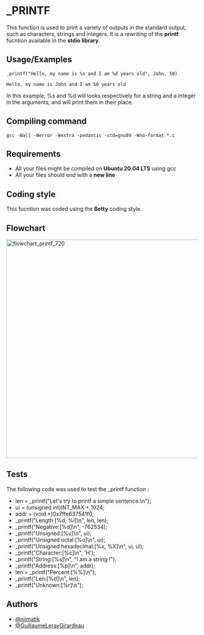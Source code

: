 
# _PRINTF

This function is used to print a variety of outputs in the standard output, such as characters, strings and integers. 
It is a rewriting of the **printf** fucntion available in the **stdio library**.


## Usage/Examples

```
_printf("Hello, my name is %s and I am %d years old", John, 50)

Hello, my name is John and I am 50 years old
```

In this example, %s and %d will looks respectively for a string and a integer in the arguments, and will print them in their place. 

## Compiling command

```
gcc -Wall -Werror -Wextra -pedantic -std=gnu89 -Wno-format *.c
```
## Requirements

- All your files might be compiled on **Ubuntu 20.04 LTS** using gcc
- All your files should end with a **new line**

## Coding style

This fucntion was coded using the **Betty** coding style. 

## Flowchart

<img width="719" height="575" alt="flowchart_printf_720" src="https://github.com/user-attachments/assets/685cb9b8-b2c1-4855-be64-40d948f74db0" />

## Tests

The following code was used to test the _printf function :

- len = _printf("Let's try to printf a simple sentence.\n");
- ui = (unsigned int)INT_MAX + 1024;
- addr = (void *)0x7ffe637541f0;
- _printf("Length:[%d, %i]\n", len, len);
- _printf("Negative:[%d]\n", -762534);
- _printf("Unsigned:[%u]\n", ui);
- _printf("Unsigned octal:[%o]\n", ui);
- _printf("Unsigned hexadecimal:[%x, %X]\n", ui, ui);
- _printf("Character:[%c]\n", 'H');
- _printf("String:[%s]\n", "I am a string !");
- _printf("Address:[%p]\n", addr);
- len = _printf("Percent:[%%]\n");
- _printf("Len:[%d]\n", len);
- _printf("Unknown:[%r]\n");


## Authors

- [@niimatik](https://github.com/niimatik)
- [@GuillaumeLerayGirardeau](https://github.com/GuillaumeLerayGirardeau)

